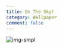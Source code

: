 ```yaml
---
title: On The Sky!
category: Wallpaper
comment: false
---
```


![img-smpl]({{site.url}}{{site.baseurl}}/src/assets/img/51633312.jpg)
